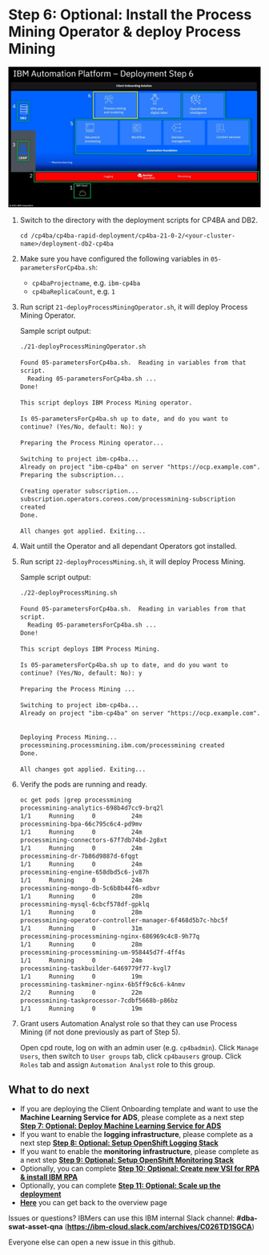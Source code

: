 # Step 6: Optional: Install the Process Mining Operator & deploy Process Mining

![Overview](images/overview06.jpg "Overview")

1. Switch to the directory with the deployment scripts for CP4BA and DB2.

   ```
   cd /cp4ba/cp4ba-rapid-deployment/cp4ba-21-0-2/<your-cluster-name>/deployment-db2-cp4ba
   ```
   
2. Make sure you have configured the following variables in `05-parametersForCp4ba.sh`:
   - `cp4baProjectname`, e.g. `ibm-cp4ba`
   - `cp4baReplicaCount`, e.g. `1`
   
3. Run script `21-deployProcessMiningOperator.sh`, it will deploy Process Mining Operator.

   Sample script output:
   
   ```
   ./21-deployProcessMiningOperator.sh 
   
   Found 05-parametersForCp4ba.sh.  Reading in variables from that script.
     Reading 05-parametersForCp4ba.sh ...
   Done!
   
   This script deploys IBM Process Mining operator. 
    
   Is 05-parametersForCp4ba.sh up to date, and do you want to continue? (Yes/No, default: No): y
   
   Preparing the Process Mining operator...
   
   Switching to project ibm-cp4ba...
   Already on project "ibm-cp4ba" on server "https://ocp.example.com".
   Preparing the subscription...
   
   Creating operator subscription...
   subscription.operators.coreos.com/processmining-subscription created
   Done.
   
   All changes got applied. Exiting...

   ```
   
4. Wait untill the Operator and all dependant Operators got installed.

5. Run script `22-deployProcessMining.sh`, it will deploy Process Mining.

   Sample script output:
   ```
   ./22-deployProcessMining.sh 
   
   Found 05-parametersForCp4ba.sh.  Reading in variables from that script.
     Reading 05-parametersForCp4ba.sh ...
   Done!
   
   This script deploys IBM Process Mining. 
    
   Is 05-parametersForCp4ba.sh up to date, and do you want to continue? (Yes/No, default: No): y
   
   Preparing the Process Mining ...
   
   Switching to project ibm-cp4ba...
   Already on project "ibm-cp4ba" on server "https://ocp.example.com".
   
   
   Deploying Process Mining...
   processmining.processmining.ibm.com/processmining created
   Done.
   
   All changes got applied. Exiting...

   ```
   
6. Verify the pods are running and ready.

   ```
   oc get pods |grep processmining
   processmining-analytics-698b4d7cc9-brq2l                          1/1     Running     0          24m
   processmining-bpa-66c795c6c4-pd9mv                                1/1     Running     0          24m
   processmining-connectors-67f7db74bd-2g8xt                         1/1     Running     0          24m
   processmining-dr-7b86d9887d-6fqgt                                 1/1     Running     0          24m
   processmining-engine-658dbd5c6-jv87h                              1/1     Running     0          24m
   processmining-mongo-db-5c6b8b44f6-xdbvr                           1/1     Running     0          28m
   processmining-mysql-6cbcf578df-gpklq                              1/1     Running     0          28m
   processmining-operator-controller-manager-6f468d5b7c-hbc5f        1/1     Running     0          31m
   processmining-processmining-nginx-686969c4c8-9h77q                1/1     Running     0          28m
   processmining-processmining-um-958445d7f-4ff4s                    1/1     Running     0          24m
   processmining-taskbuilder-6469779f77-kvgl7                        1/1     Running     0          19m
   processmining-taskminer-nginx-6b5ff9c6c6-k4nmv                    2/2     Running     0          22m
   processmining-taskprocessor-7cdbf5668b-p86bz                      1/1     Running     0          19m
   ```
   
7. Grant users Automation Analyst role so that they can use Process Mining (if not done previously as part of Step 5).

   Open cpd route, log on with an admin user (e.g. `cp4badmin`). Click `Manage Users`, then switch to `User groups` tab, click `cp4bausers` group. Click `Roles` tab and assign `Automation Analyst` role to this group.
   
## What to do next

- If you are deploying the Client Onboarding template and want to use the **Machine Learning Service for ADS**, please complete as a next step **[Step 7: Optional: Deploy Machine Learning Service for ADS](07deployMLService4ADS.md)**
- If you want to enable the **logging infrastructure**, please complete as a next step **[Step 8: Optional: Setup OpenShift Logging Stack](08setupLogging.md)**
- If you want to enable the **monitoring infrastructure**, please complete as a next step **[Step 9: Optional: Setup OpenShift Monitoring Stack](09setupMonitoring.md)**
- Optionally, you can complete **[Step 10: Optional: Create new VSI for RPA & install IBM RPA](10createVMForRPA.md)**
- Optionally, you can complete **[Step 11: Optional: Scale up the deployment](11scaleUp.md)**
- **[Here](Readme.md)** you can get back to the overview page

Issues or questions? IBMers can use this IBM internal Slack channel: **#dba-swat-asset-qna** (**https://ibm-cloud.slack.com/archives/C026TD1SGCA**)

Everyone else can open a new issue in this github.
